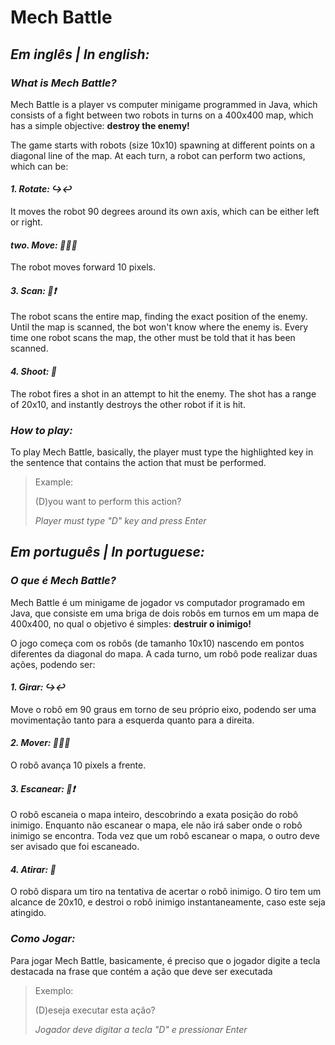 # Mech Battle

## *Em inglês | In english:*

### *What is Mech Battle?*
Mech Battle is a player vs computer minigame programmed in Java, which consists of a fight between two robots in turns on a 400x400 map, which has a simple objective: **destroy the enemy!**

The game starts with robots (size 10x10) spawning at different points on a diagonal line of the map. At each turn, a robot can perform two actions, which can be:

#### *1. Rotate: ↪↩*
It moves the robot 90 degrees around its own axis, which can be either left or right.

#### *two. Move: 🚶‍♂️💨*
The robot moves forward 10 pixels.

#### *3. Scan: 🤖:exclamation:*
The robot scans the entire map, finding the exact position of the enemy. Until the map is scanned, the bot won't know where the enemy is. Every time one robot scans the map, the other must be told that it has been scanned.

#### *4. Shoot: :gun:*
The robot fires a shot in an attempt to hit the enemy. The shot has a range of 20x10, and instantly destroys the other robot if it is hit.

### *How to play:*
To play Mech Battle, basically, the player must type the highlighted key in the sentence that contains the action that must be performed.
> Example:
>
> (D)you want to perform this action?
>
> *Player must type "D" key and press Enter* 

## *Em português | In portuguese:*

### *O que é Mech Battle?*
Mech Battle é um minigame de jogador vs computador programado em Java, que consiste em uma briga de dois robôs em turnos em um mapa de 400x400, no qual o objetivo é simples: **destruir o inimigo!**

O jogo começa com os robôs (de tamanho 10x10) nascendo em pontos diferentes da diagonal do mapa. A cada turno, um robô pode realizar duas ações, podendo ser:

#### *1. Girar: ↪↩*
Move o robô em 90 graus em torno de seu próprio eixo, podendo ser uma movimentação tanto para a esquerda quanto para a direita.

#### *2. Mover: 🚶‍♂️💨*
O robô avança 10 pixels a frente.

#### *3. Escanear: 🤖:exclamation:*
O robô escaneia o mapa inteiro, descobrindo a exata posição do robô inimigo. Enquanto não escanear o mapa, ele não irá saber onde o robô inimigo se encontra. Toda vez que um robô escanear o mapa, o outro deve ser avisado que foi escaneado.

#### *4. Atirar: :gun:*
O robô dispara um tiro na tentativa de acertar o robô inimigo. O tiro tem um alcance de 20x10, e destroi o robô inimigo instantaneamente, caso este seja atingido.

### *Como Jogar:*
Para jogar Mech Battle, basicamente, é preciso que o jogador digite a tecla destacada na frase que contém a ação que deve ser executada
> Exemplo:
> 
> (D)eseja executar esta ação?
> 
> *Jogador deve digitar a tecla "D" e pressionar Enter*
